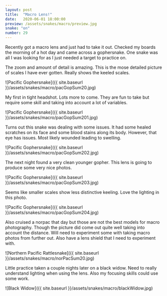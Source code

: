 ```yaml
---
layout: post
title:  "Macro Lens!"
date:   2020-06-01 18:00:00
preview: /assets/snakes/macro/preview.jpg
snake: "on"
number: 29
---
```


Recently got a macro lens and just had to take it out. Checked my boards the morning of a hot day and came across a gophersnake. One snake was all I was looking for as I just needed a target to practice on.

The zoom and amount of detail is amazing. This is the mose detailed picture of scales I have ever gotten. Really shows the keeled scales. 

![Pacific Gophersnake]({{ site.baseurl }}/assets/snakes/macro/pacGopSum20.jpg)

My first in tight headshot. Lots more to come. They are fun to take but require some skill and taking into account a lot of variables.

![Pacific Gophersnake]({{ site.baseurl }}/assets/snakes/macro/pacGopSum201.jpg)

Turns out this snake was dealing with some issues. It had some healed scratches on its face and some blood stains along its body. However, that eye has issues. Most likely wounded leading to swelling.

![Pacific Gophersnake]({{ site.baseurl }}/assets/snakes/macro/pacGopSum202.jpg)

The next night found a very clean younger gopher. This lens is going to produce some very nice photos. 

![Pacific Gophersnake]({{ site.baseurl }}/assets/snakes/macro/pacGopSum203.jpg)

Seems like smaller scales show less distinctive keeling. Love the lighting in this photo.

![Pacific Gophersnake]({{ site.baseurl }}/assets/snakes/macro/pacGopSum204.jpg)

Also cruised a norpac that day but those are not the best models for macro photography. Though the picture did come out quite well taking into account the distance. Will need to experiment some with taking macro photos from further out. Also have a lens shield that I need to experiment with.

![Northern Pacific Rattlesnake]({{ site.baseurl }}/assets/snakes/macro/norPacSum20.jpg)

Little practice taken a couple nights later on a black widow. Need to really understand lighting when using the lens. Also my focusing skills could use some work.

![Black Widow]({{ site.baseurl }}/assets/snakes/macro/blackWidow.jpg)